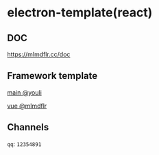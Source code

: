 # electron-template(react)

## DOC
https://mlmdflr.cc/doc

## Framework template
[main @youli](https://github.com/youliso/electron-template)

[vue @mlmdflr](https://github.com/mlmdflr/xps-electron-vue-template) 

## Channels
`qq`: `12354891`